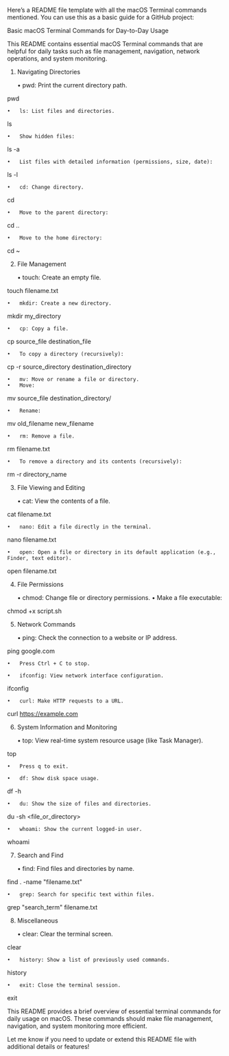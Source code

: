 Here’s a README file template with all the macOS Terminal commands mentioned. You can use this as a basic guide for a GitHub project:

Basic macOS Terminal Commands for Day-to-Day Usage

This README contains essential macOS Terminal commands that are helpful for daily tasks such as file management, navigation, network operations, and system monitoring.

1. Navigating Directories

	•	pwd: Print the current directory path.

pwd


	•	ls: List files and directories.

ls

	•	Show hidden files:

ls -a


	•	List files with detailed information (permissions, size, date):

ls -l


	•	cd: Change directory.

cd <directory-path>

	•	Move to the parent directory:

cd ..


	•	Move to the home directory:

cd ~



2. File Management

	•	touch: Create an empty file.

touch filename.txt


	•	mkdir: Create a new directory.

mkdir my_directory


	•	cp: Copy a file.

cp source_file destination_file

	•	To copy a directory (recursively):

cp -r source_directory destination_directory


	•	mv: Move or rename a file or directory.
	•	Move:

mv source_file destination_directory/


	•	Rename:

mv old_filename new_filename


	•	rm: Remove a file.

rm filename.txt

	•	To remove a directory and its contents (recursively):

rm -r directory_name



3. File Viewing and Editing

	•	cat: View the contents of a file.

cat filename.txt


	•	nano: Edit a file directly in the terminal.

nano filename.txt


	•	open: Open a file or directory in its default application (e.g., Finder, text editor).

open filename.txt



4. File Permissions

	•	chmod: Change file or directory permissions.
	•	Make a file executable:

chmod +x script.sh



5. Network Commands

	•	ping: Check the connection to a website or IP address.

ping google.com

	•	Press Ctrl + C to stop.

	•	ifconfig: View network interface configuration.

ifconfig


	•	curl: Make HTTP requests to a URL.

curl https://example.com



6. System Information and Monitoring

	•	top: View real-time system resource usage (like Task Manager).

top

	•	Press q to exit.

	•	df: Show disk space usage.

df -h


	•	du: Show the size of files and directories.

du -sh <file_or_directory>


	•	whoami: Show the current logged-in user.

whoami



7. Search and Find

	•	find: Find files and directories by name.

find . -name "filename.txt"


	•	grep: Search for specific text within files.

grep "search_term" filename.txt



8. Miscellaneous

	•	clear: Clear the terminal screen.

clear


	•	history: Show a list of previously used commands.

history


	•	exit: Close the terminal session.

exit



This README provides a brief overview of essential terminal commands for daily usage on macOS. These commands should make file management, navigation, and system monitoring more efficient.

Let me know if you need to update or extend this README file with additional details or features!
